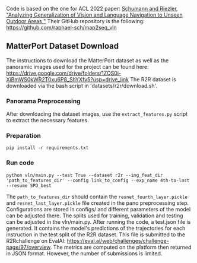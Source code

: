 Code is based on the one for ACL 2022 paper:  [Schumann and Riezler, "Analyzing Generalization of Vision and Language Navigation to Unseen Outdoor Areas "](https://aclanthology.org/2022.acl-long.518.pdf)
Their GitHub repository is the following: https://github.com/raphael-sch/map2seq_vln

## MatterPort Dataset Download
The instructions to download the MatterPort dataset as well as the panoramic images used for the project can be found here: https://drive.google.com/drive/folders/1ZOS0i-XiBmWS0kWR2T0xu6P8_ShYXfv5?usp=drive_link
The R2R dataset is downloaded via the bash script in 'datasets/r2r/download.sh'.
### Panorama Preprocessing
After downloading the dataset images, use the `extract_features.py` script to extract the necessary features.

### Preparation
```
pip install -r requirements.txt
```

### Run code
```
python vln/main.py --test True --dataset r2r --img_feat_dir 'path_to_features_dir' --config link_to_config --exp_name 4th-to-last --resume SPD_best
```
The `path_to_features_dir` should contain the `resnet_fourth_layer.pickle` and `resnet_last_layer.pickle` file created in the pano preprocessing step.
Configurations are stored in configs/ and different parameters of the model can be adjusted there.
The splits used for training, validation and testing can be adjusted in the vln/main.py. 
After running the code, a test.json file is generated. It contains the model's predictions of the trajectories for each instruction in the test split of the R2R dataset.
This file is submitted to the R2Rchallenge on EvalAI: https://eval.ai/web/challenges/challenge-page/97/overview. The metrics are computed on the platform then returned in JSON format.
However, the number of submissions is limited.




